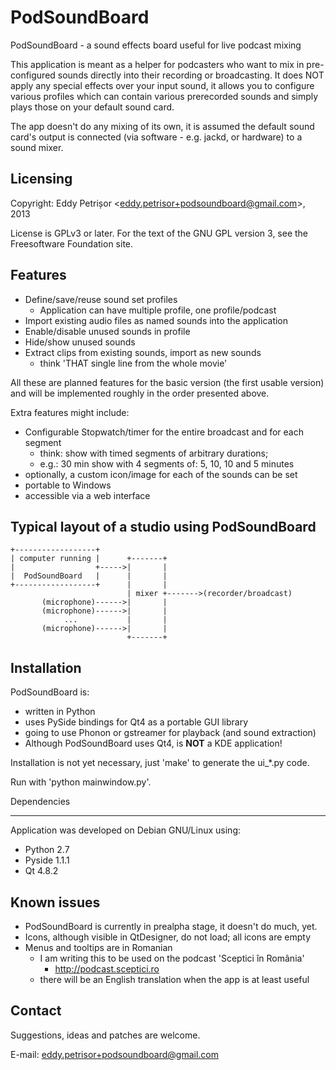 PodSoundBoard
=============

PodSoundBoard - a sound effects board useful for live podcast mixing

This application is meant as a helper for podcasters who want to mix in pre-configured sounds directly into their recording or broadcasting. It does NOT apply any special effects over your input sound, it allows you to configure various profiles which can contain various prerecorded sounds and simply plays those on your default sound card.

The app doesn't do any mixing of its own, it is assumed the default sound card's output is connected (via software - e.g. jackd, or hardware) to a sound mixer.


Licensing
---------
Copyright: Eddy Petrișor \<eddy.petrisor+podsoundboard@gmail.com\>, 2013

License is GPLv3 or later. For the text of the GNU GPL version 3, see the Freesoftware Foundation site.


Features
--------

 * Define/save/reuse sound set profiles
   * Application can have multiple profile, one profile/podcast
 * Import existing audio files as named sounds into the application
 * Enable/disable unused sounds in profile
 * Hide/show unused sounds
 * Extract clips from existing sounds, import as new sounds
    * think 'THAT single line from the whole movie'

All these are planned features for the basic version (the first usable version) and will be implemented roughly in the order presented above.

Extra features might include:
 * Configurable Stopwatch/timer for the entire broadcast and for each segment
    - think: show with timed segments of arbitrary durations;
    - e.g.: 30 min show with 4 segments of: 5, 10, 10 and 5 minutes
 * optionally, a custom icon/image for each of the sounds can be set
 * portable to Windows
 * accessible via a web interface

Typical layout of a studio using PodSoundBoard
----------------------------------------------


    +------------------+
    | computer running |      +-------+
    |                  +----->|       |
    |  PodSoundBoard   |      |       |
    +------------------+      |       |
                              | mixer +------->(recorder/broadcast)
           (microphone)------>|       |
           (microphone)------>|       |
                ...           |       |
           (microphone)------>|       |
                              +-------+


Installation
------------

PodSoundBoard is:
* written in Python
* uses PySide bindings for Qt4 as a portable GUI library
* going to use Phonon or gstreamer for playback (and sound extraction)
* Although PodSoundBoard uses Qt4, is **NOT** a KDE application!

Installation is not yet necessary, just 'make' to generate the ui_*.py code.

Run with 'python mainwindow.py'.


Dependencies
- - - - - - 
Application was developed on Debian GNU/Linux using:
* Python 2.7
* Pyside 1.1.1
* Qt 4.8.2



Known issues
------------

* PodSoundBoard is currently in prealpha stage, it doesn't do much, yet.
* Icons, although visible in QtDesigner, do not load; all icons are empty
* Menus and tooltips are in Romanian
  * I am writing this to be used on the podcast 'Sceptici în România'
     * http://podcast.sceptici.ro
  * there will be an English translation when the app is at least useful


Contact
-------
Suggestions, ideas and patches are welcome.

E-mail: eddy.petrisor+podsoundboard@gmail.com

